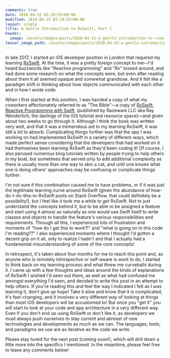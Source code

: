 ```yaml
---
comments: true
date: 2018-04-15 03:29:55+00:00
modified: 2018-04-15 03:29:55+00:00
layout: single
title: A Gentle Introduction to RxSwift, Part 1
header:
  image: /assets/images/posts/2018-04-15-a-gentle-introduction-to-rxswift-pt-one/rxswift-introduction-feature.png
teaser_image_path: /assets/images/posts/2018-04-15-a-gentle-introduction-to-rxswift-pt-one/teaser.png
---
```


In late 2017, I started an iOS developer position in London that required my learning [RxSwift](https://github.com/ReactiveX/RxSwift).  At the time, it was a pretty foreign concept to me—I'd heard buzzwords like "Reactive programming" and "Rx" tossed around, and had done some research on what the concepts were, but even after reading about them it all seemed opaque and somewhat grandiose.  And it felt like a paradigm shift in thinking about how objects communicated with each other and in how I wrote code.

When I first started at this position, I was handed a copy of what my coworkers affectionately referred to as "The Bible"—a copy of [RxSwift: Reactive Programming with Swift](https://store.raywenderlich.com/products/rxswift), (published by Razeware LLC aka Ray Wenderlich; the darlings of the iOS tutorial and resource space)—and given about two weeks to go through it.  Although I think the book was written very well, and that it was a tremendous aid to my learning RxSwift, it was still a *lot* to absorb.  Complicating things further was that the app I was working on had implemented RxSwift in a variety of different ways, which made perfect sense considering that the developers that had worked on it had themselves been learning RxSwift as they'd been coding it! Of course, I also perused numerous blog tutorials written by people trying to help others in my boat, but sometimes that served only to add additional complexity as there is usually more than one way to skin a cat, and until one knows what one is doing others' approaches may be confusing or complicate things further.

I'm not sure if this combination caused me to have problems, or if it was just the legitimate learning curve around RxSwift (given the abundance of how-do-I-do-this-in-RxSwift posts on Stack Overflow, that could definitely be a possibility!), but I feel like it took me a while to *get* RxSwift.  Not to just understand the concepts behind it, but to be able to be assigned a feature and start using it almost as naturally as one would use Swift itself to write classes and objects to handle the feature's various responsibilities and requirements.  Through all this, I experienced lots of frustration and moments of "how do I get this to work?!" and "what is going on in this code I'm reading??" I also experienced moments where I thought I'd gotten a decent grip on it all, only to realize I hadn't and that I actually had a fundamental misunderstanding of some of the core concepts!

In retrospect, it's taken about four months for me to reach this point and, as anyone who is remotely introspective or self-aware is wont to do, I started to think back on my learning process and what threw me curveballs during it.  I came up with a few thoughts and ideas around the kinds of explanations of RxSwift I wished I'd seen out there, as well as what had confused me amongst everything I'd seen, and decided to write this post in an attempt to help others.  If you're reading this and feel the way I indicated I felt as I was learning it, don't give up hope! Take it slow and know that it *is* complicated, it's fast-changing, and it involves a very different way of looking at things than most iOS developers will be accustomed to! But once you "get it" you will start to look at your code and app architecture in a very different way.  Even if you don't end up using RxSwift or don't like it, as developers we must always push ourselves to stay current and abreast of new technologies and developments as much as we can.  The languages, tools, and paradigms we use are as iterative as the code we write.

Please stay tuned for the next post (coming soon!), which will drill down a little more into the specifics I mentioned.  In the meantime, please feel free to leave any comments below!
